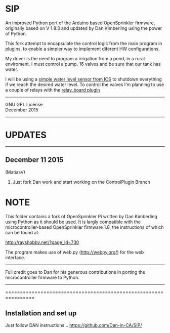 SIP
====

An improved Python port of the Arduino based OpenSprinkler firmware, originally based on V 1.8.3 and updated by Dan Kimberling using the power of Python.

This fork attempt to encapsulate the control logic from the main program in plugins, to enable a simpler way to implement diferent HW configurations. 

My driver is the need to program a irrigation from a pond, in a rural enviroment. I must control a pump, 16 valves and be sure that our tank has water.

I will be using a [simple water level sensor from ICS](http://www.icstation.com/icstation-water-level-sensor-module-arduino-stm32-p-3258.html) to shutdown everything if we reach the desired water level.
To control the valves I'm planning to use a couple of relays with the [relay_board plugin](https://github.com/KanyonKris/relay_board)


-----------------------------------------------------------------

GNU GPL License<br/>
December 2015


***********
UPDATES 
===========

***********
December 11 2015
----------
(MatiasV)
1. Just fork Dan work and start working on the ControlPlugin Branch


NOTE
====
This folder contains a fork of OpenSprinkler Pi written by Dan Kimberling using Python as it should be used. It is largly compatible with the microcontroller-based OpenSprinkler firmware 1.8, the instructions of which can be found at:
  
  http://rayshobby.net/?page_id=730

The program makes use of web.py (http://webpy.org/) for the web interface. 

******************************************************
Full credit goes to Dan for his generous contributions
in porting the microcontroller firmware to Python.
******************************************************

================================================================

## Installation and set up
Just follow DAN instructions...
https://github.com/Dan-in-CA/SIP/

